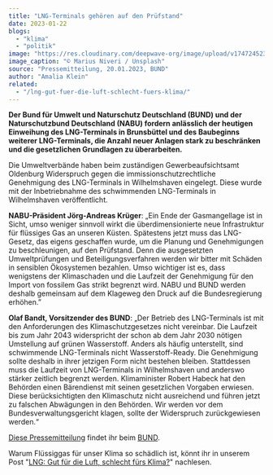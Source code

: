 ```yaml
---
title: "LNG-Terminals gehören auf den Prüfstand"
date: 2023-01-22
blogs: 
  - "klima"
  - "politik"
image: "https://res.cloudinary.com/deepwave-org/image/upload/v1747245233/deepwave.org/Hamburg_Hafen_Kraene_LNG_marius-niveri-unsplash-scaled.jpg"
image_caption: "© Marius Niveri / Unsplash"
source: "Pressemitteilung, 20.01.2023, BUND"
author: "Amalia Klein"
related: 
  - "/lng-gut-fuer-die-luft-schlecht-fuers-klima/"
---
```


**Der Bund für Umwelt und Naturschutz Deutschland (BUND) und der Naturschutzbund Deutschland (NABU) fordern anlässlich der heutigen Einweihung des LNG-Terminals in Brunsbüttel und des Baubeginns weiterer LNG-Terminals, die Anzahl neuer Anlagen stark zu beschränken und die gesetzlichen Grundlagen zu überarbeiten.**

Die Umweltverbände haben beim zuständigen Gewerbeaufsichtsamt Oldenburg Widerspruch gegen die immissionschutzrechtliche Genehmigung des LNG-Terminals in Wilhelmshaven eingelegt. Diese wurde mit der Inbetriebnahme des schwimmenden LNG-Terminals in Wilhelmshaven veröffentlicht.

**NABU-Präsident Jörg-Andreas Krüger**: „Ein Ende der Gasmangellage ist in Sicht, umso weniger sinnvoll wirkt die überdimensionierte neue Infrastruktur für flüssiges Gas an unseren Küsten. Spätestens jetzt muss das LNG-Gesetz, das eigens geschaffen wurde, um die Planung und Genehmigungen zu beschleunigen, auf den Prüfstand. Denn die ausgesetzten Umweltprüfungen und Beteiligungsverfahren werden wir bitter mit Schäden in sensiblen Ökosystemen bezahlen. Umso wichtiger ist es, dass wenigstens der Klimaschaden und die Laufzeit der Genehmigung für den Import von fossilem Gas strikt begrenzt wird. NABU und BUND werden deshalb gemeinsam auf dem Klageweg den Druck auf die Bundesregierung erhöhen.”

**Olaf Bandt, Vorsitzender des BUND**: „Der Betrieb des LNG-Terminals ist mit den Anforderungen des Klimaschutzgesetzes nicht vereinbar. Die Laufzeit bis zum Jahr 2043 widerspricht der schon ab dem Jahr 2030 nötigen Umstellung auf grünen Wasserstoff. Anders als häufig unterstellt, sind schwimmende LNG-Terminals nicht Wasserstoff-Ready. Die Genehmigung sollte deshalb in ihrer jetzigen Form nicht bestehen bleiben. Stattdessen muss die Laufzeit von LNG-Terminals in Wilhelmshaven und anderswo stärker zeitlich begrenzt werden. Klimaminister Robert Habeck hat den Behörden einen Bärendienst mit seinen gesetzlichen Vorgaben erwiesen. Diese berücksichtigten den Klimaschutz nicht ausreichend und führen jetzt zu falschen Abwägungen in den Behörden. Wir werden vor dem Bundesverwaltungsgericht klagen, sollte der Widerspruch zurückgewiesen werden.“

[Diese Pressemitteilung](https://www.bund.net/service/presse/pressemitteilungen/detail/news/lng-terminals-gehoeren-auf-den-pruefstand/) findet ihr beim [BUND](https://www.bund.net/).

Warum Flüssiggas für unser Klima so schädlich ist, könnt ihr in unserem Post "[LNG: Gut für die Luft, schlecht fürs Klima?](https://www.deepwave.org/lng-gut-fuer-die-luft-schlecht-fuers-klima/)" nachlesen.
